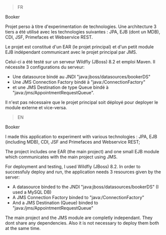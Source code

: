 > FR

Booker 

Projet perso à titre d'experimentation de technologies. Une architecture 3 tiers a été utilisé avec les technologies suivantes : JPA, EJB (dont un MDB), CDI, JSF, Primefaces et Webservice REST.

Le projet est constitué d'un EAR (le projet principal) et d'un petit module EJB indépendant communicant avec le projet principal par JMS.

Celui-ci a été testé sur un serveur Wildfly (JBoss) 8.2 et emploi Maven. Il nécessite 3 configurations du serveur:
- Une datasource bindé au JNDI "java:jboss/datasources/bookerDS"
- Une JMS Connection Factory bindé à "java:/ConnectionFactory"
- et une JMS Destination de type Queue bindé à "java:/jms/AppointmentRequestQueue".

Il n'est pas nécessaire que le projet principal soit déployé pour deployer le module externe et vice-versa.

> EN

Booker 

I made this application to experiment with various technologies : JPA, EJB (including MDB), CDI, JSF and Primefaces and Webservice REST;

The project includes one EAR (the main project) and one small EJB module which communicates with the main project using JMS.

For deployment and testing, I used Wildfly (JBoss) 8.2. In order to successfuly deploy and run, the application needs 3 resources given by the server:
- A datasource binded to the JNDI "java:jboss/datasources/bookerDS" (I used a MySQL DB)
- A JMS Connection Factory binded to "java:/ConnectionFactory"
- And a JMS Destination (Queue) binded to "java:/jms/AppointmentRequestQueue"

The main project and the JMS module are completly independant. They dont share any dependencies. Also it is not necessary to deploy them both at the same time.
